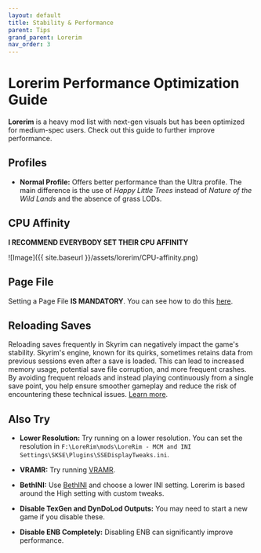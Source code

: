 ```yaml
---
layout: default
title: Stability & Performance
parent: Tips
grand_parent: Lorerim
nav_order: 3
---
```


# Lorerim Performance Optimization Guide

**Lorerim** is a heavy mod list with next-gen visuals but has been optimized for medium-spec users. Check out this guide to further improve performance.

## Profiles

- **Normal Profile:** Offers better performance than the Ultra profile. The main difference is the use of *Happy Little Trees* instead of *Nature of the Wild Lands* and the absence of grass LODs.

## CPU Affinity

**I RECOMMEND EVERYBODY SET THEIR CPU AFFINITY**

![Image]({{ site.baseurl }}/assets/lorerim/CPU-affinity.png)

## Page File

Setting a Page File **IS MANDATORY**. You can see how to do this [here](https://www.tomshardware.com/news/how-to-manage-virtual-memory-pagefile-windows-10,36929.html).

## Reloading Saves

Reloading saves frequently in Skyrim can negatively impact the game's stability. Skyrim's engine, known for its quirks, sometimes retains data from previous sessions even after a save is loaded. This can lead to increased memory usage, potential save file corruption, and more frequent crashes. By avoiding frequent reloads and instead playing continuously from a single save point, you help ensure smoother gameplay and reduce the risk of encountering these technical issues. [Learn more](https://www.youtube.com/watch?v=PJPzMAXSprU).

## Also Try

- **Lower Resolution:** Try running on a lower resolution. You can set the resolution in `F:\LoreRim\mods\LoreRim - MCM and INI Settings\SKSE\Plugins\SSEDisplayTweaks.ini`.

- **VRAMR:** Try running [VRAMR](https://www.nexusmods.com/skyrimspecialedition/mods/90557).

- **BethINI:** Use [BethINI](https://www.nexusmods.com/site/mods/631) and choose a lower INI setting. Lorerim is based around the High setting with custom tweaks.

- **Disable TexGen and DynDoLod Outputs:** You may need to start a new game if you disable these.

- **Disable ENB Completely:** Disabling ENB can significantly improve performance.
